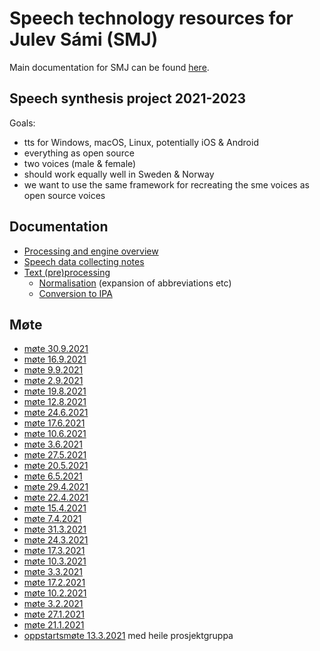 # Speech technology resources for Julev Sámi (SMJ)

Main documentation for SMJ can be found [here](https://giellalt.github.io/lang-smj/).

## Speech synthesis project 2021-2023

Goals:
- tts for Windows, macOS, Linux, potentially iOS & Android
- everything as open source
- two voices (male & female)
- should work equally well in Sweden & Norway
- we want to use the same framework for recreating the sme voices as open source voices

## Documentation

- [Processing and engine overview](tts_notes_kha.md)
- [Speech data collecting notes](Speech_data_collecting_notes.md)
- [Text (pre)processing](TextProcessing.md)
    - [Normalisation](normalisation.md) (expansion of abbreviations etc)
    - [Conversion to IPA](Rewrite_to_IPA.md)

## Møte

- [møte 30.9.2021](meetings/2021-09-30.md)
- [møte 16.9.2021](meetings/2021-09-16.md)
- [møte  9.9.2021](meetings/2021-09-09.md)
- [møte  2.9.2021](meetings/2021-09-02.md)
- [møte 19.8.2021](meetings/2021-08-19.md)
- [møte 12.8.2021](meetings/2021-08-12.md)
- [møte 24.6.2021](meetings/2021-06-24.md)
- [møte 17.6.2021](meetings/2021-06-17.md)
- [møte 10.6.2021](meetings/2021-06-10.md)
- [møte  3.6.2021](meetings/2021-06-03.md)
- [møte 27.5.2021](meetings/2021-05-27.md)
- [møte 20.5.2021](meetings/2021-05-20.md)
- [møte  6.5.2021](meetings/2021-05-06.md)
- [møte 29.4.2021](meetings/2021-04-29.md)
- [møte 22.4.2021](meetings/2021-04-22.md)
- [møte 15.4.2021](meetings/2021-04-15.md)
- [møte  7.4.2021](meetings/2021-04-07.md)
- [møte 31.3.2021](meetings/2021-03-31.md)
- [møte 24.3.2021](meetings/2021-03-24.md)
- [møte 17.3.2021](meetings/2021-03-17.md)
- [møte 10.3.2021](meetings/2021-03-10.md)
- [møte  3.3.2021](meetings/2021-03-03.md)
- [møte 17.2.2021](meetings/2021-02-17.md)
- [møte 10.2.2021](meetings/2021-02-10.md)
- [møte  3.2.2021](meetings/2021-02-03.md)
- [møte 27.1.2021](meetings/2021-01-27.md)
- [møte 21.1.2021](meetings/2021-01-21.md)
- [oppstartsmøte 13.3.2021](meetings/2021-01-13.md) med heile prosjektgruppa
